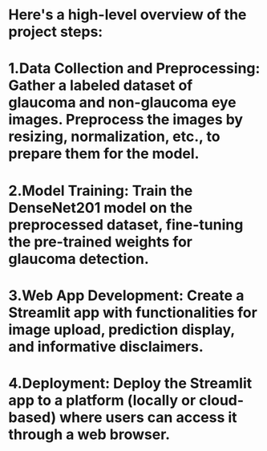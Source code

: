 # **Here's a high-level overview of the project steps:**

# 1.**Data Collection and Preprocessing**: Gather a labeled dataset of glaucoma and non-glaucoma eye images. Preprocess the images by resizing, normalization, etc., to prepare them for the model.
# 2.**Model Training**: Train the DenseNet201 model on the preprocessed dataset, fine-tuning the pre-trained weights for glaucoma detection.
# 3.**Web App Development**: Create a Streamlit app with functionalities for image upload, prediction display, and informative disclaimers.
# 4.**Deployment**: Deploy the Streamlit app to a platform (locally or cloud-based) where users can access it through a web browser.
